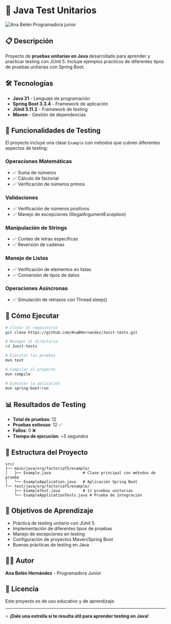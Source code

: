 # 🧪 Java Test Unitarios

![Ana Belén Programadora junior](https://github.com/user-attachments/assets/0689eb7b-2363-4f44-9afa-f3bb2ad267ae)

## 📋 Descripción

Proyecto de **pruebas unitarias en Java** desarrollado para aprender y practicar testing con JUnit 5. Incluye ejemplos prácticos de diferentes tipos de pruebas unitarias con Spring Boot.

## 🛠️ Tecnologías

- **Java 21** - Lenguaje de programación
- **Spring Boot 3.3.4** - Framework de aplicación
- **JUnit 5.11.2** - Framework de testing
- **Maven** - Gestión de dependencias

## 🧪 Funcionalidades de Testing

El proyecto incluye una clase `Example` con métodos que cubren diferentes aspectos de testing:

### Operaciones Matemáticas
- ✅ Suma de números
- ✅ Cálculo de factorial
- ✅ Verificación de números primos

### Validaciones
- ✅ Verificación de números positivos
- ✅ Manejo de excepciones (IllegalArgumentException)

### Manipulación de Strings
- ✅ Conteo de letras específicas
- ✅ Reversión de cadenas

### Manejo de Listas
- ✅ Verificación de elementos en listas
- ✅ Conversión de tipos de datos

### Operaciones Asíncronas
- ✅ Simulación de retrasos con Thread.sleep()

## 🚀 Cómo Ejecutar

```bash
# Clonar el repositorio
git clone https://github.com/AnaBHernandez/Junit-tests.git

# Navegar al directorio
cd Junit-tests

# Ejecutar las pruebas
mvn test

# Compilar el proyecto
mvn compile

# Ejecutar la aplicación
mvn spring-boot:run
```

## 📊 Resultados de Testing

- **Total de pruebas**: 12
- **Pruebas exitosas**: 12 ✅
- **Fallos**: 0 ❌
- **Tiempo de ejecución**: ~5 segundos

## 📁 Estructura del Proyecto

```
src/
├── main/java/org/factoriaf5/example/
│   ├── Example.java              # Clase principal con métodos de prueba
│   └── ExampleApplication.java   # Aplicación Spring Boot
└── test/java/org/factoriaf5/example/
    ├── ExampleTest.java          # 11 pruebas unitarias
    └── ExampleApplicationTests.java # Prueba de integración
```

## 🎯 Objetivos de Aprendizaje

- Práctica de testing unitario con JUnit 5
- Implementación de diferentes tipos de pruebas
- Manejo de excepciones en testing
- Configuración de proyectos Maven/Spring Boot
- Buenas prácticas de testing en Java

## 👩‍💻 Autor

**Ana Belén Hernández** - Programadora Junior

## 📝 Licencia

Este proyecto es de uso educativo y de aprendizaje.

---

⭐ **¡Dale una estrella si te resulta útil para aprender testing en Java!**